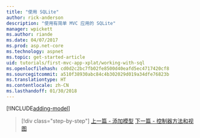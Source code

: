 ```yaml
---
title: "使用 SQLite"
author: rick-anderson
description: "使用有简单 MVC 应用的 SQLite"
manager: wpickett
ms.author: riande
ms.date: 04/07/2017
ms.prod: asp.net-core
ms.technology: aspnet
ms.topic: get-started-article
uid: tutorials/first-mvc-app-xplat/working-with-sql
ms.openlocfilehash: cd0d2c2bc7fb02fe8500d40eafd5ec4717420cf8
ms.sourcegitcommit: a510f38930abc84c4b302029d019a34dfe76823b
ms.translationtype: HT
ms.contentlocale: zh-CN
ms.lasthandoff: 01/30/2018
---
```

[!INCLUDE[adding-model](../../includes/mvc-intro/sql.md)]

>[!div class="step-by-step"]
[上一篇 - 添加模型](adding-model.md)
[下一篇 - 控制器方法和视图](controller-methods-views.md)

